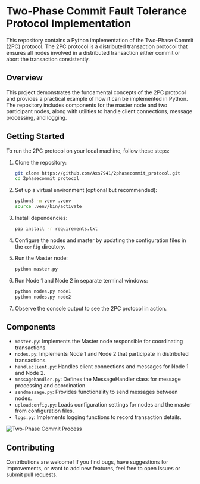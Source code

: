 

# Two-Phase Commit Fault Tolerance Protocol Implementation

This repository contains a Python implementation of the Two-Phase Commit (2PC) protocol. The 2PC protocol is a distributed transaction protocol that ensures all nodes involved in a distributed transaction either commit or abort the transaction consistently.

## Overview

This project demonstrates the fundamental concepts of the 2PC protocol and provides a practical example of how it can be implemented in Python. The repository includes components for the master node and two participant nodes, along with utilities to handle client connections, message processing, and logging.

## Getting Started

To run the 2PC protocol on your local machine, follow these steps:

1. Clone the repository:
   ```sh
   git clone https://github.com/Axs7941/2phasecommit_protocol.git
   cd 2phasecommit_protocol
   ```

2. Set up a virtual environment (optional but recommended):
   ```sh
   python3 -m venv .venv
   source .venv/bin/activate
   ```

3. Install dependencies:
   ```sh
   pip install -r requirements.txt
   ```

4. Configure the nodes and master by updating the configuration files in the `config` directory.

5. Run the Master node:
   ```sh
   python master.py
   ```

6. Run Node 1 and Node 2 in separate terminal windows:
   ```sh
   python nodes.py node1
   python nodes.py node2
   ```

7. Observe the console output to see the 2PC protocol in action.

## Components

- `master.py`: Implements the Master node responsible for coordinating transactions.
- `nodes.py`: Implements Node 1 and Node 2 that participate in distributed transactions.
- `handleclient.py`: Handles client connections and messages for Node 1 and Node 2.
- `messagehandler.py`: Defines the MessageHandler class for message processing and coordination.
- `sendmessage.py`: Provides functionality to send messages between nodes.
- `uploadconfig.py`: Loads configuration settings for nodes and the master from configuration files.
- `logs.py`: Implements logging functions to record transaction details.

![Two-Phase Commit Process](https://github.com/Axs7941/2phasecommit_protocol/raw/master/public/2phasecommit.png)

## Contributing

Contributions are welcome! If you find bugs, have suggestions for improvements, or want to add new features, feel free to open issues or submit pull requests.
